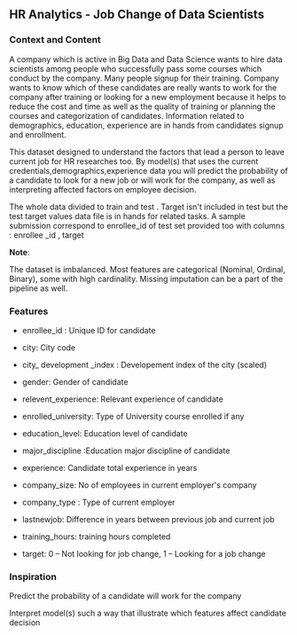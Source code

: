 ## HR Analytics - Job Change of Data Scientists

### Context and Content
A company which is active in Big Data and Data Science wants to hire data scientists among people who successfully pass some courses which conduct by the company. Many people signup for their training. Company wants to know which of these candidates are really wants to work for the company after training or looking for a new employment because it helps to reduce the cost and time as well as the quality of training or planning the courses and categorization of candidates. Information related to demographics, education, experience are in hands from candidates signup and enrollment.

This dataset designed to understand the factors that lead a person to leave current job for HR researches too. By model(s) that uses the current credentials,demographics,experience data you will predict the probability of a candidate to look for a new job or will work for the company, as well as interpreting affected factors on employee decision.

The whole data divided to train and test . Target isn't included in test but the test target values data file is in hands for related tasks. A sample submission correspond to enrollee_id of test set provided too with columns : enrollee _id , target

**Note**:

The dataset is imbalanced.
Most features are categorical (Nominal, Ordinal, Binary), some with high cardinality.
Missing imputation can be a part of the pipeline as well.

### Features

- enrollee_id : Unique ID for candidate

- city: City code

- city_ development _index : Developement index of the city (scaled)

- gender: Gender of candidate

- relevent_experience: Relevant experience of candidate

- enrolled_university: Type of University course enrolled if any

- education_level: Education level of candidate

- major_discipline :Education major discipline of candidate

- experience: Candidate total experience in years

- company_size: No of employees in current employer's company

- company_type : Type of current employer

- lastnewjob: Difference in years between previous job and current job

- training_hours: training hours completed

- target: 0 – Not looking for job change, 1 – Looking for a job change

### Inspiration

Predict the probability of a candidate will work for the company

Interpret model(s) such a way that illustrate which features affect candidate decision